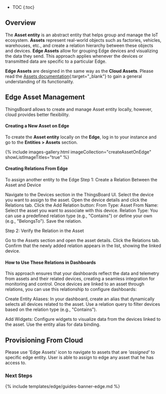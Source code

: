 * TOC
{:toc}

## Overview

The **Asset entity** is an abstract entity that helps group and manage the IoT ecosystem. **Assets** represent real-world objects such as factories, vehicles, warehouses, etc., and create a relation hierarchy between these objects and devices.
**Edge Assets** allow for grouping Edge devices and visualizing the data they send. This approach applies whenever the devices or transmitted data are specific to a particular Edge.

**Edge Assets** are designed in the same way as the **Cloud Assets**. Please read the [Assets documentation](/docs/{{peDocsPrefics}}user-guide/ui/assets/){:target="_blank"} to gain a general understanding of its functionality.

## Edge Asset Management

ThingsBoard allows to create and manage Asset entity locally, however, cloud provides better flexibility.

#### Creating a New Asset on Edge
To create the **Asset entity** locally on the **Edge**, log in to your instance and go to the **Entities > Assets** section.

{% include images-gallery.html imageCollection="createAssetOnEdge" showListImageTitles="true" %}

#### Creating Relations From Edge
To assign another entity to the Edge 
Step 1: Create a Relation Between the Asset and Device

Navigate to the Devices section in the ThingsBoard UI.
    Select the device you want to assign to the asset.
    Open the device details and click the Relations tab.
    Click the Add Relation button:
        From Type: Asset
        From Name: Select the asset you want to associate with this device.
        Relation Type: You can use a predefined relation type (e.g., "Contains") or define your own (e.g., "BelongsTo").
    Save the relation.

Step 2: Verify the Relation in the Asset

Go to the Assets section and open the asset details.
    Click the Relations tab.
    Confirm that the newly added relation appears in the list, showing the linked device.

#### How to Use These Relations in Dashboards

This approach ensures that your dashboards reflect the data and telemetry from assets and their related devices, creating a seamless integration for monitoring and control.
Once devices are linked to an asset through relations, you can use this relationship to configure dashboards:

Create Entity Aliases:
        In your dashboard, create an alias that dynamically selects all devices related to the asset.
        Use a relation query to filter devices based on the relation type (e.g., "Contains").

Add Widgets:
        Configure widgets to visualize data from the devices linked to the asset.
        Use the entity alias for data binding.

## Provisioning From Cloud
Please use 'Edge Assets' icon to navigate to assets that are *'assigned'* to specific edge entity.
User is able to assign to edge any asset that he has access to.


### Next Steps

{% include templates/edge/guides-banner-edge.md %}
